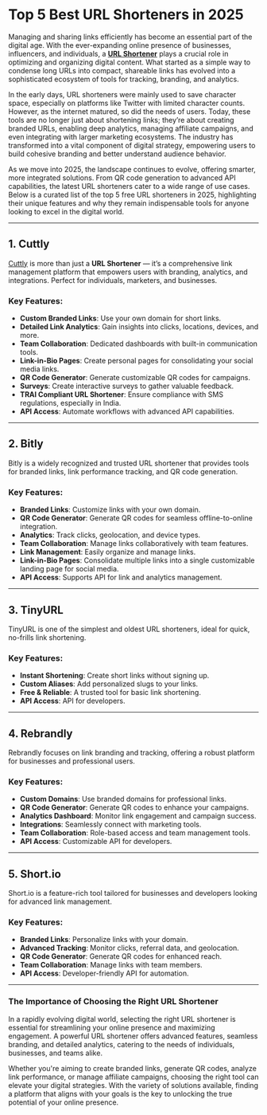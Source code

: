# Top 5 Best URL Shorteners in 2025

Managing and sharing links efficiently has become an essential part of the digital age. With the ever-expanding online presence of businesses, influencers, and individuals, a **[URL Shortener](https://cutt.ly)** plays a crucial role in optimizing and organizing digital content. What started as a simple way to condense long URLs into compact, shareable links has evolved into a sophisticated ecosystem of tools for tracking, branding, and analytics.

In the early days, URL shorteners were mainly used to save character space, especially on platforms like Twitter with limited character counts. However, as the internet matured, so did the needs of users. Today, these tools are no longer just about shortening links; they’re about creating branded URLs, enabling deep analytics, managing affiliate campaigns, and even integrating with larger marketing ecosystems. The industry has transformed into a vital component of digital strategy, empowering users to build cohesive branding and better understand audience behavior.

As we move into 2025, the landscape continues to evolve, offering smarter, more integrated solutions. From QR code generation to advanced API capabilities, the latest URL shorteners cater to a wide range of use cases. Below is a curated list of the top 5 free URL shorteners in 2025, highlighting their unique features and why they remain indispensable tools for anyone looking to excel in the digital world.

---

## 1. Cuttly

[Cuttly](https://cutt.ly) is more than just a **URL Shortener** — it’s a comprehensive link management platform that empowers users with branding, analytics, and integrations. Perfect for individuals, marketers, and businesses.

### Key Features:
- **Custom Branded Links**: Use your own domain for short links.
- **Detailed Link Analytics**: Gain insights into clicks, locations, devices, and more.
- **Team Collaboration**: Dedicated dashboards with built-in communication tools.
- **Link-in-Bio Pages**: Create personal pages for consolidating your social media links.
- **QR Code Generator**: Generate customizable QR codes for campaigns.
- **Surveys**: Create interactive surveys to gather valuable feedback.
- **TRAI Compliant URL Shortener**: Ensure compliance with SMS regulations, especially in India.
- **API Access**: Automate workflows with advanced API capabilities.

---

## 2. Bitly

Bitly is a widely recognized and trusted URL shortener that provides tools for branded links, link performance tracking, and QR code generation.

### Key Features:
- **Branded Links**: Customize links with your own domain.
- **QR Code Generator**: Generate QR codes for seamless offline-to-online integration.
- **Analytics**: Track clicks, geolocation, and device types.
- **Team Collaboration**: Manage links collaboratively with team features.
- **Link Management**: Easily organize and manage links.
- **Link-in-Bio Pages**: Consolidate multiple links into a single customizable landing page for social media.
- **API Access**: Supports API for link and analytics management.

---

## 3. TinyURL

TinyURL is one of the simplest and oldest URL shorteners, ideal for quick, no-frills link shortening.

### Key Features:
- **Instant Shortening**: Create short links without signing up.
- **Custom Aliases**: Add personalized slugs to your links.
- **Free & Reliable**: A trusted tool for basic link shortening.
- **API Access**: API for developers.
  
---

## 4. Rebrandly

Rebrandly focuses on link branding and tracking, offering a robust platform for businesses and professional users.

### Key Features:
- **Custom Domains**: Use branded domains for professional links.
- **QR Code Generator**: Generate QR codes to enhance your campaigns.
- **Analytics Dashboard**: Monitor link engagement and campaign success.
- **Integrations**: Seamlessly connect with marketing tools.
- **Team Collaboration**: Role-based access and team management tools.
- **API Access**: Customizable API for developers.

---

## 5. Short.io

Short.io is a feature-rich tool tailored for businesses and developers looking for advanced link management.

### Key Features:
- **Branded Links**: Personalize links with your domain.
- **Advanced Tracking**: Monitor clicks, referral data, and geolocation.
- **QR Code Generator**: Generate QR codes for enhanced reach.
- **Team Collaboration**: Manage links with team members.
- **API Access**: Developer-friendly API for automation.

---

### The Importance of Choosing the Right URL Shortener

In a rapidly evolving digital world, selecting the right URL shortener is essential for streamlining your online presence and maximizing engagement. A powerful URL shortener offers advanced features, seamless branding, and detailed analytics, catering to the needs of individuals, businesses, and teams alike.

Whether you're aiming to create branded links, generate QR codes, analyze link performance, or manage affiliate campaigns, choosing the right tool can elevate your digital strategies. With the variety of solutions available, finding a platform that aligns with your goals is the key to unlocking the true potential of your online presence.
